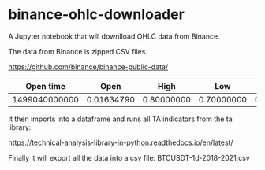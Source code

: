 # binance-ohlc-downloader

A Jupyter notebook that will downlload OHLC data from Binance.

The data from Binance is zipped CSV files.

https://github.com/binance/binance-public-data/

Open time|Open|High|Low|Close|Volume|
| -- | -- | -- | -- | -- | -- |
|1499040000000|0.01634790|0.80000000|0.70000000|0.75000000|100000


It then imports into a dataframe and runs all TA indicators from the ta library:

https://technical-analysis-library-in-python.readthedocs.io/en/latest/

Finally it will export all the data into a csv file: BTCUSDT-1d-2018-2021.csv
